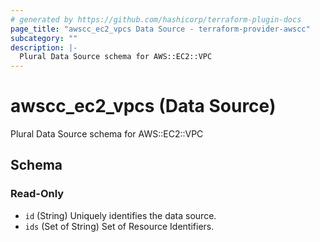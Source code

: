 ```yaml
---
# generated by https://github.com/hashicorp/terraform-plugin-docs
page_title: "awscc_ec2_vpcs Data Source - terraform-provider-awscc"
subcategory: ""
description: |-
  Plural Data Source schema for AWS::EC2::VPC
---
```


# awscc_ec2_vpcs (Data Source)

Plural Data Source schema for AWS::EC2::VPC



<!-- schema generated by tfplugindocs -->
## Schema

### Read-Only

- `id` (String) Uniquely identifies the data source.
- `ids` (Set of String) Set of Resource Identifiers.
